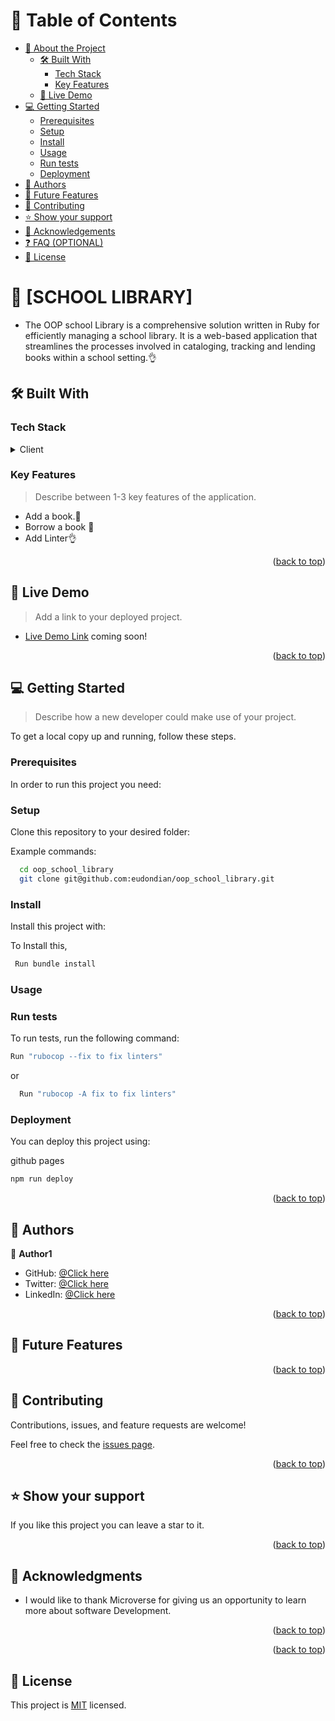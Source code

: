 <a name="readme-top"></a>


# 📗 Table of Contents

- [📖 About the Project](#about-project)
  - [🛠 Built With](#built-with)
    - [Tech Stack](#tech-stack)
    - [Key Features](#key-features)
  - [🚀 Live Demo](#live-demo)
- [💻 Getting Started](#getting-started)
  - [Prerequisites](#prerequisites)
  - [Setup](#setup)
  - [Install](#install)
  - [Usage](#usage)
  - [Run tests](#run-tests)
  - [Deployment](#deployment)
- [👥 Authors](#authors)
- [🔭 Future Features](#future-features)
- [🤝 Contributing](#contributing)
- [⭐️ Show your support](#support)
- [🙏 Acknowledgements](#acknowledgements)
- [❓ FAQ (OPTIONAL)](#faq)
- [📝 License](#license)

<!-- PROJECT DESCRIPTION -->

# 📖 [SCHOOL LIBRARY] <a name="about-project"></a>

- The OOP school Library is a comprehensive solution written in Ruby for efficiently managing a school library. It is a web-based application that streamlines the processes involved in cataloging, tracking and lending books within a school setting.👌


## 🛠️ Built With <a name="built-with"></a>


### Tech Stack <a name="tech-stack"></a>

<details>
  <summary>Client</summary>
  <ul>
    <li>RUBY</a></li>
  </ul>
</details>
    

<!-- Features -->

### Key Features <a name="key-features"></a>

> Describe between 1-3 key features of the application.

- Add a book.🚀
- Borrow a book 💯
- Add Linter👌
  
<p align="right">(<a href="#readme-top">back to top</a>)</p>

<!-- LIVE DEMO -->

## 🚀 Live Demo <a name="live-demo"></a>

> Add a link to your deployed project.

- [Live Demo Link](https://google.com) coming soon!

<p align="right">(<a href="#readme-top">back to top</a>)</p>

<!-- GETTING STARTED -->

## 💻 Getting Started <a name="getting-started"></a>

> Describe how a new developer could make use of your project.

To get a local copy up and running, follow these steps.

### Prerequisites

In order to run this project you need:

<!--
The current version of node
To have Git installed on your local machine
Node Package Manager (npm)
An editor as Visual Studion Code:

```sh
 gem install bundler
```
 -->

### Setup

Clone this repository to your desired folder:

Example commands:

```sh
  cd oop_school_library
  git clone git@github.com:eudondian/oop_school_library.git

```


### Install

Install this project with:

To Install this, 

```sh
 Run bundle install

```

### Usage
<!--
Example command:

```sh
  rails server
```
--->

### Run tests

To run tests, run the following command:


  ```sh
  Run "rubocop --fix to fix linters"

```
or

```sh
  Run "rubocop -A fix to fix linters"

```

### Deployment

You can deploy this project using:

github pages

```sh
npm run deploy

```

<p align="right">(<a href="#readme-top">back to top</a>)</p>

<!-- AUTHORS -->

## 👥 Authors <a name="authors"></a>


👤 **Author1**

- GitHub: [@Click here](https://github.com/eudondian)
- Twitter: [@Click here](https://twitter.com/EUdondian)
- LinkedIn: [@Click here](https://www.linkedin.com/in/esther-udondian/)

<p align="right">(<a href="#readme-top">back to top</a>)</p>


<!-- FUTURE FEATURES -->

## 🔭 Future Features <a name="future-features"></a>




<p align="right">(<a href="#readme-top">back to top</a>)</p>

<!-- CONTRIBUTING -->

## 🤝 Contributing <a name="contributing"></a>

Contributions, issues, and feature requests are welcome!

Feel free to check the [issues page](https://github.com/eudondian/opp-school-library/issues).

<p align="right">(<a href="#readme-top">back to top</a>)</p>

<!-- SUPPORT -->

## ⭐ Show your support <a name="support"></a>

If you like this project you can leave a star to it.

<p align="right">(<a href="#readme-top">back to top</a>)</p>

<!-- ACKNOWLEDGEMENTS -->

## 🙏 Acknowledgments <a name="acknowledgements"></a>

- I would like to thank Microverse for giving us an opportunity to learn more about software Development.


<p align="right">(<a href="#readme-top">back to top</a>)</p>



<p align="right">(<a href="#readme-top">back to top</a>)</p>

<!-- LICENSE -->

## 📝 License <a name="license"></a>

This project is [MIT](https://github.com/eudondian/Vet-clinic/blob/Animal_Database/MIT.md) licensed.
